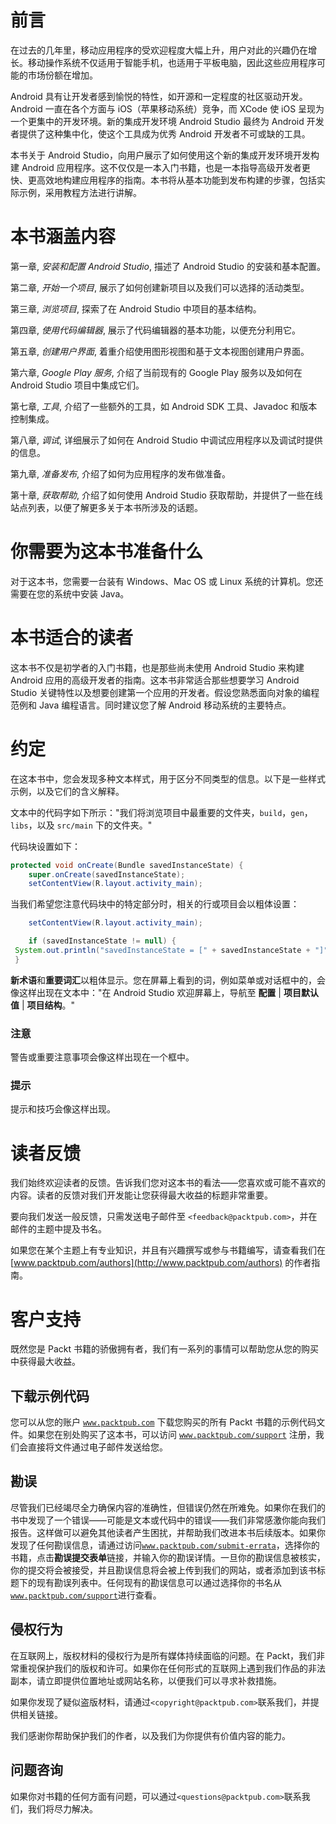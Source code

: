 # 前言

在过去的几年里，移动应用程序的受欢迎程度大幅上升，用户对此的兴趣仍在增长。移动操作系统不仅适用于智能手机，也适用于平板电脑，因此这些应用程序可能的市场份额在增加。

Android 具有让开发者感到愉悦的特性，如开源和一定程度的社区驱动开发。Android 一直在各个方面与 iOS（苹果移动系统）竞争，而 XCode 使 iOS 呈现为一个更集中的开发环境。新的集成开发环境 Android Studio 最终为 Android 开发者提供了这种集中化，使这个工具成为优秀 Android 开发者不可或缺的工具。

本书关于 Android Studio，向用户展示了如何使用这个新的集成开发环境开发构建 Android 应用程序。这不仅仅是一本入门书籍，也是一本指导高级开发者更快、更高效地构建应用程序的指南。本书将从基本功能到发布构建的步骤，包括实际示例，采用教程方法进行讲解。

# 本书涵盖内容

第一章, *安装和配置 Android Studio*, 描述了 Android Studio 的安装和基本配置。

第二章, *开始一个项目*, 展示了如何创建新项目以及我们可以选择的活动类型。

第三章, *浏览项目*, 探索了在 Android Studio 中项目的基本结构。

第四章, *使用代码编辑器*, 展示了代码编辑器的基本功能，以便充分利用它。

第五章, *创建用户界面*, 着重介绍使用图形视图和基于文本视图创建用户界面。

第六章, *Google Play 服务*, 介绍了当前现有的 Google Play 服务以及如何在 Android Studio 项目中集成它们。

第七章, *工具*, 介绍了一些额外的工具，如 Android SDK 工具、Javadoc 和版本控制集成。

第八章, *调试*, 详细展示了如何在 Android Studio 中调试应用程序以及调试时提供的信息。

第九章, *准备发布*, 介绍了如何为应用程序的发布做准备。

第十章, *获取帮助*, 介绍了如何使用 Android Studio 获取帮助，并提供了一些在线站点列表，以便了解更多关于本书所涉及的话题。

# 你需要为这本书准备什么

对于这本书，您需要一台装有 Windows、Mac OS 或 Linux 系统的计算机。您还需要在您的系统中安装 Java。

# 本书适合的读者

这本书不仅是初学者的入门书籍，也是那些尚未使用 Android Studio 来构建 Android 应用的高级开发者的指南。这本书非常适合那些想要学习 Android Studio 关键特性以及想要创建第一个应用的开发者。假设您熟悉面向对象的编程范例和 Java 编程语言。同时建议您了解 Android 移动系统的主要特点。

# 约定

在这本书中，您会发现多种文本样式，用于区分不同类型的信息。以下是一些样式示例，以及它们的含义解释。

文本中的代码字如下所示："我们将浏览项目中最重要的文件夹，`build`，`gen`，`libs`，以及 `src/main` 下的文件夹。"

代码块设置如下：

```java
protected void onCreate(Bundle savedInstanceState) {
    super.onCreate(savedInstanceState);
    setContentView(R.layout.activity_main);
```

当我们希望您注意代码块中的特定部分时，相关的行或项目会以粗体设置：

```java
    setContentView(R.layout.activity_main);

    if (savedInstanceState != null) {
 System.out.println("savedInstanceState = [" + savedInstanceState + "]");
 }

```

**新术语**和**重要词汇**以粗体显示。您在屏幕上看到的词，例如菜单或对话框中的，会像这样出现在文本中："在 Android Studio 欢迎屏幕上，导航至 **配置** | **项目默认值** | **项目结构**。"

### 注意

警告或重要注意事项会像这样出现在一个框中。

### 提示

提示和技巧会像这样出现。

# 读者反馈

我们始终欢迎读者的反馈。告诉我们您对这本书的看法——您喜欢或可能不喜欢的内容。读者的反馈对我们开发能让您获得最大收益的标题非常重要。

要向我们发送一般反馈，只需发送电子邮件至 `<feedback@packtpub.com>`，并在邮件的主题中提及书名。

如果您在某个主题上有专业知识，并且有兴趣撰写或参与书籍编写，请查看我们在 [www.packtpub.com/authors](http://www.packtpub.com/authors) 的作者指南。

# 客户支持

既然您是 Packt 书籍的骄傲拥有者，我们有一系列的事情可以帮助您从您的购买中获得最大收益。

## 下载示例代码

您可以从您的账户 [`www.packtpub.com`](http://www.packtpub.com) 下载您购买的所有 Packt 书籍的示例代码文件。如果您在别处购买了这本书，可以访问 [`www.packtpub.com/support`](http://www.packtpub.com/support) 注册，我们会直接将文件通过电子邮件发送给您。

## 勘误

尽管我们已经竭尽全力确保内容的准确性，但错误仍然在所难免。如果你在我们的书中发现了一个错误——可能是文本或代码中的错误——我们非常感激你能向我们报告。这样做可以避免其他读者产生困扰，并帮助我们改进本书后续版本。如果你发现了任何勘误信息，请通过访问[`www.packtpub.com/submit-errata`](http://www.packtpub.com/submit-errata)，选择你的书籍，点击**勘误提交表单**链接，并输入你的勘误详情。一旦你的勘误信息被核实，你的提交将会被接受，并且勘误信息将会被上传到我们的网站，或者添加到该书标题下的现有勘误列表中。任何现有的勘误信息可以通过选择你的书名从[`www.packtpub.com/support`](http://www.packtpub.com/support)进行查看。

## 侵权行为

在互联网上，版权材料的侵权行为是所有媒体持续面临的问题。在 Packt，我们非常重视保护我们的版权和许可。如果你在任何形式的互联网上遇到我们作品的非法副本，请立即提供位置地址或网站名称，以便我们可以寻求补救措施。

如果你发现了疑似盗版材料，请通过`<copyright@packtpub.com>`联系我们，并提供相关链接。

我们感谢你帮助保护我们的作者，以及我们为你提供有价值内容的能力。

## 问题咨询

如果你对书籍的任何方面有问题，可以通过`<questions@packtpub.com>`联系我们，我们将尽力解决。
